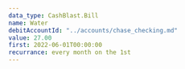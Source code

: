 ```yaml
---
data_type: CashBlast.Bill
name: Water
debitAccountId: "../accounts/chase_checking.md"
value: 27.00
first: 2022-06-01T00:00:00
recurrance: every month on the 1st
---
```

